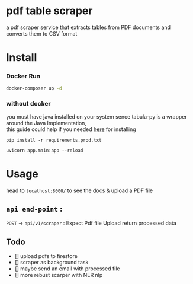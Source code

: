 # pdf table scraper

a pdf scraper service that extracts tables from PDF documents and converts them to CSV format

# Install

### Docker Run

```bash
docker-composer up -d
```

### without docker

you must have java installed on your system
sence tabula-py is a wrapper around the Java Implementation,  
this guide could help if you needed [here](https://devwithus.com/install-java-windows-10/) for installing 

```
pip install -r requirements.prod.txt

uvicorn app.main:app --reload
```

# Usage

head to `localhost:8000/` to see the docs & upload a PDF file

`api end-point` :  
---
`POST` ->  `api/v1/scraper` : Expect Pdf file Upload return processed data


## Todo
 - [] upload pdfs to firestore
 - [] scraper as background task 
 - [] maybe send an email with processed file
 - [] more rebust scarper with NER nlp
  
